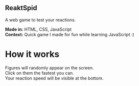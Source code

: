 ## ReaktSpid
A web game to test your reactions.

**Made in:** HTML, CSS, JavaScript <br/>
**Context:** Quick game I made for fun while learning JavaScript :)

# How it works
Figures will randomly appear on the screen. <br/>
Click on them the fastest you can. <br/>
Your reaction speed will be visible at the bottom. <br/>



